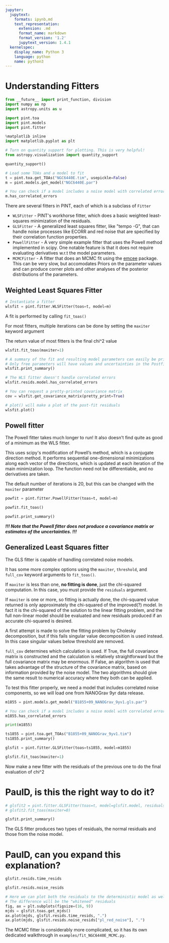```yaml
---
jupyter:
  jupytext:
    formats: ipynb,md
    text_representation:
      extension: .md
      format_name: markdown
      format_version: '1.2'
      jupytext_version: 1.4.1
  kernelspec:
    display_name: Python 3
    language: python
    name: python3
---
```


# Understanding Fitters



```python
from __future__ import print_function, division
import numpy as np
import astropy.units as u
```

```python
import pint.toa
import pint.models
import pint.fitter
```

```python
%matplotlib inline
import matplotlib.pyplot as plt

# Turn on quantity support for plotting. This is very helpful!
from astropy.visualization import quantity_support

quantity_support()
```

```python
# Load some TOAs and a model to fit
t = pint.toa.get_TOAs("NGC6440E.tim", usepickle=False)
m = pint.models.get_model("NGC6440E.par")
```

```python
# You can check if a model includes a noise model with correlated errors (e.g. ECORR or TNRED) by checking the has_correlated_errors property
m.has_correlated_errors
```

There are several fitters in PINT, each of which is a subclass of `Fitter`

* `WLSFitter` - PINT's workhorse fitter, which does a basic weighted least-squares minimization of the residuals.
* `GLSFitter` - A generalized least squares fitter, like "tempo -G", that can handle noise processes like ECORR and red noise that are specified by their correlation function properties.
* `PowellFitter` - A very simple example fitter that uses the Powell method implemented in scipy. One notable feature is that it does not require evaluating derivatives w.r.t the model parameters.
* `MCMCFitter` - A fitter that does an MCMC fit using the [emcee](https://emcee.readthedocs.io/en/stable/) package. This can be very slow, but accomodates Priors on the parameter values and can produce corner plots and other analyses of the posterior distributions of the parameters.




## Weighted Least Squares Fitter

```python
# Instantiate a fitter
wlsfit = pint.fitter.WLSFitter(toas=t, model=m)
```

A fit is performed by calling `fit_toas()`

For most fitters, multiple iterations can be done by setting the `maxiter` keyword argument

The return value of most fitters is the final chi^2 value

```python
wlsfit.fit_toas(maxiter=1)
```

```python
# A summary of the fit and resulting model parameters can easily be printed
# Only free parameters will have values and uncertainties in the Postfit column
wlsfit.print_summary()
```

```python
# The WLS fitter doesn't handle correlated errors
wlsfit.resids.model.has_correlated_errors
```

```python
# You can request a pretty-printed covariance matrix
cov = wlsfit.get_covariance_matrix(pretty_print=True)
```

```python
# plot() will make a plot of the post-fit residuals
wlsfit.plot()
```

## Powell fitter

The Powell fitter takes much longer to run! It also doesn't find quite as good of a minimum as the WLS fitter.

This uses scipy's modification of Powell’s method, which is a conjugate direction method. It performs sequential one-dimensional minimizations along each vector of the directions, which is updated at each iteration of the main minimization loop. The function need not be differentiable, and no derivatives are taken.

The default number of iterations is 20, but this can be changed with the `maxiter` parameter

```python
powfit = pint.fitter.PowellFitter(toas=t, model=m)
```

```python
powfit.fit_toas()
```

```python
powfit.print_summary()
```

***!!! Note that the Powell fitter does not produce a covariance matrix or estimates of the uncertainties. !!!***


## Generalized Least Squares fitter

The GLS fitter is capable of handling correlated noise models.

It has some more complex options using the `maxiter`, `threshold`, and `full_cov` keyword arguments to `fit_toas()`.

If `maxiter` is less than one, **no fitting is done**, just the
chi-squared computation. In this case, you must provide the `residuals`
argument.

If `maxiter` is one or more, so fitting is actually done, the
chi-squared value returned is only approximately the chi-squared
of the improved(?) model. In fact it is the chi-squared of the
solution to the linear fitting problem, and the full non-linear
model should be evaluated and new residuals produced if an accurate
chi-squared is desired.

A first attempt is made to solve the fitting problem by Cholesky
decomposition, but if this fails singular value decomposition is
used instead. In this case singular values below threshold are removed.

`full_cov` determines which calculation is used. If True, the full
covariance matrix is constructed and the calculation is relatively
straightforward but the full covariance matrix may be enormous.
If False, an algorithm is used that takes advantage of the structure
of the covariance matrix, based on information provided by the noise
model. The two algorithms should give the same result to numerical
accuracy where they both can be applied.


To test this fitter properly, we need a model that includes correlated noise components, so we will load one from NANOGrav 9yr data release.

```python
m1855 = pint.models.get_model("B1855+09_NANOGrav_9yv1.gls.par")
```

```python
# You can check if a model includes a noise model with correlated errors (e.g. ECORR or TNRED) by checking the has_correlated_errors property
m1855.has_correlated_errors
```

```python
print(m1855)
```

```python
ts1855 = pint.toa.get_TOAs("B1855+09_NANOGrav_9yv1.tim")
ts1855.print_summary()
```

```python
glsfit = pint.fitter.GLSFitter(toas=ts1855, model=m1855)
```

```python
glsfit.fit_toas(maxiter=1)
```

Now make a new fitter with the residuals of the previous one to do the final evaluation of chi^2
# PaulD, is this the right way to do it?

```python
# glsfit2 = pint.fitter.GLSFitter(toas=t, model=glsfit.model, residuals=glsfit.resids)
# glsfit2.fit_toas(maxiter=0)
```

```python
glsfit.print_summary()
```

The GLS fitter produces two types of residuals, the normal residuals and those from the noise model.
# PaulD, can you expand this explanation?

```python
glsfit.resids.time_resids
```

```python
glsfit.resids.noise_resids
```

```python
# Here we can plot both the residuals to the deterministic model as well as the realization of the noise model residuals
# The difference will be the "whitened" residuals
fig, ax = plt.subplots(figsize=(16, 9))
mjds = glsfit.toas.get_mjds()
ax.plot(mjds, glsfit.resids.time_resids, ".")
ax.plot(mjds, glsfit.resids.noise_resids["pl_red_noise"], ".")
```

The MCMC fitter is considerably more complicated, so it has its own dedicated walkthrough in `examples/fit_NGC6440E_MCMC.py`.

```python

```
